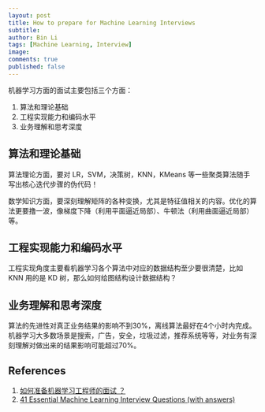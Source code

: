```yaml
---
layout: post
title: How to prepare for Machine Learning Interviews
subtitle:
author: Bin Li
tags: [Machine Learning, Interview]
image: 
comments: true
published: false
---
```


机器学习方面的面试主要包括三个方面：
1. 算法和理论基础
2. 工程实现能力和编码水平
3. 业务理解和思考深度

## 算法和理论基础
算法理论方面，要对 LR，SVM，决策树，KNN，KMeans 等一些聚类算法随手写出核心迭代步骤的伪代码！

数学知识方面，要深刻理解矩阵的各种变换，尤其是特征值相关的内容。优化的算法更要撸一波，像梯度下降（利用平面逼近局部）、牛顿法（利用曲面逼近局部）等。

## 工程实现能力和编码水平
工程实现角度主要看机器学习各个算法中对应的数据结构至少要很清楚，比如 KNN 用的是 KD 树，那么如何给图结构设计数据结构？

## 业务理解和思考深度
算法的先进性对真正业务结果的影响不到30%，离线算法最好在4个小时内完成。机器学习大多数场景是搜索，广告，安全，垃圾过滤，推荐系统等等，对业务有深刻理解对做出来的结果影响可能超过70%。

## References 
1. [如何准备机器学习工程师的面试 ？](https://www.zhihu.com/question/23259302/answer/24857674)
2. [41 Essential Machine Learning Interview Questions (with answers)](https://www.springboard.com/blog/machine-learning-interview-questions/)